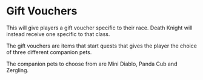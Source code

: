 # Gift Vouchers
This will give players a gift voucher specific to their race. Death Knight will instead receive one specific to that class.

The gift vouchers are items that start quests that gives the player the choice of three different companion pets.

The companion pets to choose from are Mini Diablo, Panda Cub and Zergling.
